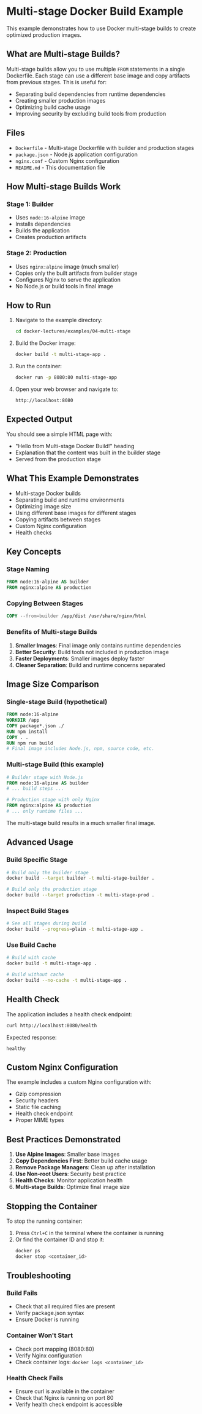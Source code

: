 # Multi-stage Docker Build Example

This example demonstrates how to use Docker multi-stage builds to create optimized production images.

## What are Multi-stage Builds?

Multi-stage builds allow you to use multiple `FROM` statements in a single Dockerfile. Each stage can use a different base image and copy artifacts from previous stages. This is useful for:

- Separating build dependencies from runtime dependencies
- Creating smaller production images
- Optimizing build cache usage
- Improving security by excluding build tools from production

## Files

- `Dockerfile` - Multi-stage Dockerfile with builder and production stages
- `package.json` - Node.js application configuration
- `nginx.conf` - Custom Nginx configuration
- `README.md` - This documentation file

## How Multi-stage Builds Work

### Stage 1: Builder
- Uses `node:16-alpine` image
- Installs dependencies
- Builds the application
- Creates production artifacts

### Stage 2: Production
- Uses `nginx:alpine` image (much smaller)
- Copies only the built artifacts from builder stage
- Configures Nginx to serve the application
- No Node.js or build tools in final image

## How to Run

1. Navigate to the example directory:
   ```bash
   cd docker-lectures/examples/04-multi-stage
   ```

2. Build the Docker image:
   ```bash
   docker build -t multi-stage-app .
   ```

3. Run the container:
   ```bash
   docker run -p 8080:80 multi-stage-app
   ```

4. Open your web browser and navigate to:
   ```
   http://localhost:8080
   ```

## Expected Output

You should see a simple HTML page with:
- "Hello from Multi-stage Docker Build!" heading
- Explanation that the content was built in the builder stage
- Served from the production stage

## What This Example Demonstrates

- Multi-stage Docker builds
- Separating build and runtime environments
- Optimizing image size
- Using different base images for different stages
- Copying artifacts between stages
- Custom Nginx configuration
- Health checks

## Key Concepts

### Stage Naming
```dockerfile
FROM node:16-alpine AS builder
FROM nginx:alpine AS production
```

### Copying Between Stages
```dockerfile
COPY --from=builder /app/dist /usr/share/nginx/html
```

### Benefits of Multi-stage Builds

1. **Smaller Images**: Final image only contains runtime dependencies
2. **Better Security**: Build tools not included in production image
3. **Faster Deployments**: Smaller images deploy faster
4. **Cleaner Separation**: Build and runtime concerns separated

## Image Size Comparison

### Single-stage Build (hypothetical)
```dockerfile
FROM node:16-alpine
WORKDIR /app
COPY package*.json ./
RUN npm install
COPY . .
RUN npm run build
# Final image includes Node.js, npm, source code, etc.
```

### Multi-stage Build (this example)
```dockerfile
# Builder stage with Node.js
FROM node:16-alpine AS builder
# ... build steps ...

# Production stage with only Nginx
FROM nginx:alpine AS production
# ... only runtime files ...
```

The multi-stage build results in a much smaller final image.

## Advanced Usage

### Build Specific Stage
```bash
# Build only the builder stage
docker build --target builder -t multi-stage-builder .

# Build only the production stage
docker build --target production -t multi-stage-prod .
```

### Inspect Build Stages
```bash
# See all stages during build
docker build --progress=plain -t multi-stage-app .
```

### Use Build Cache
```bash
# Build with cache
docker build -t multi-stage-app .

# Build without cache
docker build --no-cache -t multi-stage-app .
```

## Health Check

The application includes a health check endpoint:
```bash
curl http://localhost:8080/health
```

Expected response:
```
healthy
```

## Custom Nginx Configuration

The example includes a custom Nginx configuration with:
- Gzip compression
- Security headers
- Static file caching
- Health check endpoint
- Proper MIME types

## Best Practices Demonstrated

1. **Use Alpine Images**: Smaller base images
2. **Copy Dependencies First**: Better build cache usage
3. **Remove Package Managers**: Clean up after installation
4. **Use Non-root Users**: Security best practice
5. **Health Checks**: Monitor application health
6. **Multi-stage Builds**: Optimize final image size

## Stopping the Container

To stop the running container:
1. Press `Ctrl+C` in the terminal where the container is running
2. Or find the container ID and stop it:
   ```bash
   docker ps
   docker stop <container_id>
   ```

## Troubleshooting

### Build Fails
- Check that all required files are present
- Verify package.json syntax
- Ensure Docker is running

### Container Won't Start
- Check port mapping (8080:80)
- Verify Nginx configuration
- Check container logs: `docker logs <container_id>`

### Health Check Fails
- Ensure curl is available in the container
- Check that Nginx is running on port 80
- Verify health check endpoint is accessible
